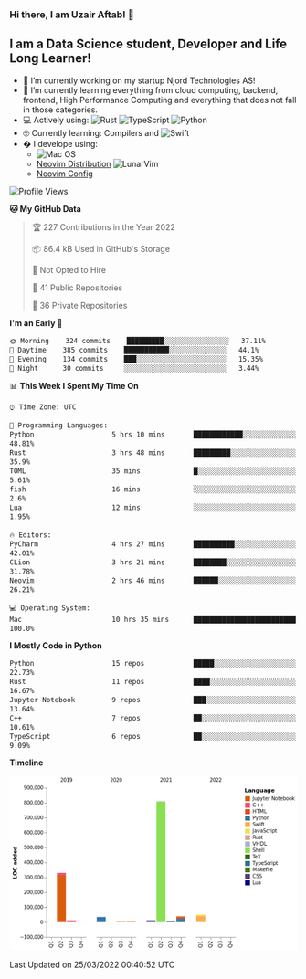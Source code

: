 ### Hi there, I am Uzair Aftab! 👋

## I am a Data Science student, Developer and Life Long Learner!
- 🔭 I’m currently working on my startup Njord Technologies AS!
- 🌱 I’m currently learning everything from cloud computing, backend, frontend, High Performance Computing and everything that does not fall in those categories.
- 💻 Actively using: <img alt="Rust" src="https://img.shields.io/badge/rust-%23000000.svg?style=for-the-badge&logo=rust&logoColor=white"/> <img alt="TypeScript" src="https://img.shields.io/badge/typescript-%23007ACC.svg?style=for-the-badge&logo=typescript&logoColor=white"/> <img alt="Python" src="https://img.shields.io/badge/python-%2314354C.svg?style=for-the-badge&logo=python&logoColor=white"/>
- 🤓 Currently learning: Compilers and ![Swift](https://img.shields.io/badge/swift-F54A2A?style=for-the-badge&logo=swift&logoColor=white)
- � I develope using: 
  - ![Mac OS](https://img.shields.io/badge/mac%20os-000000?style=for-the-badge&logo=macos&logoColor=F0F0F0)
  -  [Neovim Distribution](https://github.com/LunarVim/LunarVim) <img alt="LunarVim" src="https://www.lunarvim.org/assets/lunarvim_logo.png" width="5%"/>
  -  [Neovim Config](https://github.com/Uzaaft/lvim_abz)
  
<!--START_SECTION:waka-->
![Profile Views](http://img.shields.io/badge/Profile%20Views-2-blue)

**🐱 My GitHub Data** 

> 🏆 227 Contributions in the Year 2022
 > 
> 📦 86.4 kB Used in GitHub's Storage 
 > 
> 🚫 Not Opted to Hire
 > 
> 📜 41 Public Repositories 
 > 
> 🔑 36 Private Repositories  
 > 
**I'm an Early 🐤** 

```text
🌞 Morning    324 commits    █████████░░░░░░░░░░░░░░░░   37.11% 
🌆 Daytime    385 commits    ███████████░░░░░░░░░░░░░░   44.1% 
🌃 Evening    134 commits    ███░░░░░░░░░░░░░░░░░░░░░░   15.35% 
🌙 Night      30 commits     ░░░░░░░░░░░░░░░░░░░░░░░░░   3.44%

```


📊 **This Week I Spent My Time On** 

```text
⌚︎ Time Zone: UTC

💬 Programming Languages: 
Python                   5 hrs 10 mins       ████████████░░░░░░░░░░░░░   48.81% 
Rust                     3 hrs 48 mins       █████████░░░░░░░░░░░░░░░░   35.9% 
TOML                     35 mins             █░░░░░░░░░░░░░░░░░░░░░░░░   5.61% 
fish                     16 mins             ░░░░░░░░░░░░░░░░░░░░░░░░░   2.6% 
Lua                      12 mins             ░░░░░░░░░░░░░░░░░░░░░░░░░   1.95%

🔥 Editors: 
PyCharm                  4 hrs 27 mins       ██████████░░░░░░░░░░░░░░░   42.01% 
CLion                    3 hrs 21 mins       ████████░░░░░░░░░░░░░░░░░   31.78% 
Neovim                   2 hrs 46 mins       ██████░░░░░░░░░░░░░░░░░░░   26.21%

💻 Operating System: 
Mac                      10 hrs 35 mins      █████████████████████████   100.0%

```

**I Mostly Code in Python** 

```text
Python                   15 repos            █████░░░░░░░░░░░░░░░░░░░░   22.73% 
Rust                     11 repos            ████░░░░░░░░░░░░░░░░░░░░░   16.67% 
Jupyter Notebook         9 repos             ███░░░░░░░░░░░░░░░░░░░░░░   13.64% 
C++                      7 repos             ██░░░░░░░░░░░░░░░░░░░░░░░   10.61% 
TypeScript               6 repos             ██░░░░░░░░░░░░░░░░░░░░░░░   9.09%

```


**Timeline**

![Chart not found](https://raw.githubusercontent.com/Uzaaft/Uzaaft/master/charts/bar_graph.png) 


 Last Updated on 25/03/2022 00:40:52 UTC
<!--END_SECTION:waka-->
